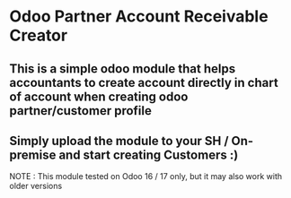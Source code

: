 # Odoo Partner Account Receivable Creator 

## This is a simple odoo module that helps accountants to create  account directly in chart of account when creating odoo partner/customer profile 

## Simply  upload the module to your SH / On-premise and start creating Customers :)
NOTE : This module tested on Odoo 16 / 17 only, but it may also work with older versions
